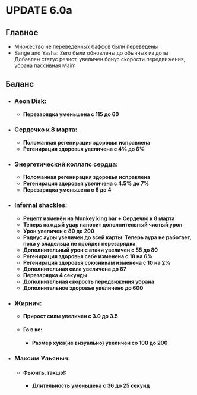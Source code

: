 # UPDATE 6.0a

## Главное

* Множество не переведённых баффов были переведены
* Sange and Yasha: Zero были обновлены до обычных из доты: Добавлен статус резист, увеличен бонус скорости передвижения, убрана пассивная Maim

## Баланс

* ### Aeon Disk:
  * **Перезарядка уменьшена с 115 до 60**

* ### Сердечко к 8 марта:
  * **Поломанная регенирация здоровья исправлена**
  * **Регенирация здоровья увеличена с 4% до 6%**
  
* ### Энергетический коллапс сердца:
  * **Поломанная регенирация здоровья исправлена**
  * **Регенирация здоровья увеличена с 4.5% до 7%**
  * **Перезарядка уменьшена с 6 до 4**
  
* ### Infernal shackles:
  * **Рецепт изменён на Monkey king bar + Сердечко к 8 марта**
  * **Теперь каждый удар наносит дополнительный чистый урон**
  * **Урон увеличен с 80 до 200**
  * **Радиус ауры увеличен до всей карты. Теперь аура не работает, пока у владельца не пройдет перезарядка**
  * **Дополнительный урон с атаки увеличен с 55 до 80**
  * **Регенирация здоровья себе изменена с 18 на 6%**
  * **Регенирация здоровья союзникам изменена с 10 на 2%**
  * **Дополнительная сила увеличена до 67**
  * **Перезарядка 4 секунды**
  * **Дополнительная скорость передвижения убрана**
  * **Дополнительное здоровье увеличено до 600**

* ### Жирнич:
  * **Прирост силы увеличен с 3.0 до 3.5**
  
  * #### Го в кс: 
    * **Размер хука(не визуально) увеличен со 100 до 200**
    
* ### Максим Ульяныч:
  
  * #### Фьюить, такшэ!: 
    * **Длительность уменьшена с 36 до 25 секунд**
